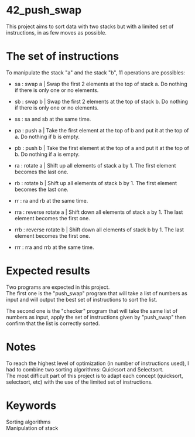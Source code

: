 # 42_push_swap
This project aims to sort data with two stacks but with a limited set of instructions, in as few moves as possible.  

# The set of instructions
To manipulate the stack "a" and the stack "b", 11 operations are possibles:  
- sa : swap a | Swap the first 2 elements at the top of stack a. Do nothing if there is only one or no elements.  
- sb : swap b | Swap the first 2 elements at the top of stack b. Do nothing if there is only one or no elements.  
- ss : sa and sb at the same time.  

- pa : push a | Take the first element at the top of b and put it at the top of a. Do nothing if b is empty.  
- pb : push b | Take the first element at the top of a and put it at the top of b. Do nothing if a is empty.  

- ra : rotate a | Shift up all elements of stack a by 1. The first element becomes the last one.  
- rb : rotate b | Shift up all elements of stack b by 1. The first element becomes the last one.  
- rr : ra and rb at the same time.  

- rra : reverse rotate a | Shift down all elements of stack a by 1. The last element becomes the first one.  
- rrb : reverse rotate b | Shift down all elements of stack b by 1. The last element becomes the first one.  
- rrr : rra and rrb at the same time.  

# Expected results
Two programs are expected in this project.  
The first one is the "push_swap" program that will take a list of numbers as input and will output the best set of instructions to sort the list.  

The second one is the "checker" program that will take the same list of numbers as input, apply the set of instructions given by "push_swap" then confirm that the list is correctly sorted.  

# Notes
To reach the highest level of optimization (in number of instructions used), I had to combine two sorting algorithms: Quicksort and Selectsort.  
The most difficult part of this project is to adapt each concept (quicksort, selectsort, etc) with the use of the limited set of instructions.  

# Keywords
Sorting algorithms  
Manipulation of stack
